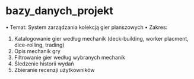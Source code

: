 # bazy_danych_projekt

•	Temat: System zarządzania kolekcją gier planszowych
•	Zakres: 
1.	Katalogowanie gier według mechanik (deck-building, worker placment, dice-rolling, trading)
2.	Opis mechanik gry 
3.	Filtrowanie gier według wybranych mechanik
4.	Śledzenie historii wydań
5.	Zbieranie recenzji użytkowników
